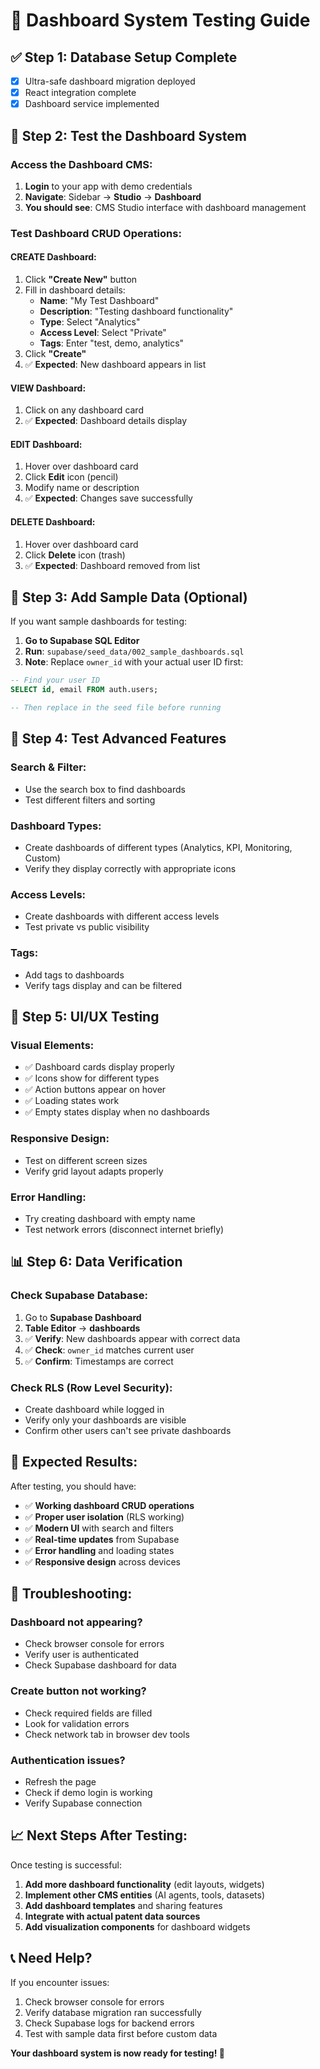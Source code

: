 # 🧪 Dashboard System Testing Guide

## ✅ **Step 1: Database Setup Complete**
- [x] Ultra-safe dashboard migration deployed
- [x] React integration complete
- [x] Dashboard service implemented

## 🚀 **Step 2: Test the Dashboard System**

### **Access the Dashboard CMS:**
1. **Login** to your app with demo credentials
2. **Navigate**: Sidebar → **Studio** → **Dashboard**
3. **You should see**: CMS Studio interface with dashboard management

### **Test Dashboard CRUD Operations:**

#### **CREATE Dashboard:**
1. Click **"Create New"** button
2. Fill in dashboard details:
   - **Name**: "My Test Dashboard"
   - **Description**: "Testing dashboard functionality"
   - **Type**: Select "Analytics"
   - **Access Level**: Select "Private"
   - **Tags**: Enter "test, demo, analytics"
3. Click **"Create"**
4. ✅ **Expected**: New dashboard appears in list

#### **VIEW Dashboard:**
1. Click on any dashboard card
2. ✅ **Expected**: Dashboard details display

#### **EDIT Dashboard:**
1. Hover over dashboard card
2. Click **Edit** icon (pencil)
3. Modify name or description
4. ✅ **Expected**: Changes save successfully

#### **DELETE Dashboard:**
1. Hover over dashboard card
2. Click **Delete** icon (trash)
3. ✅ **Expected**: Dashboard removed from list

## 🎯 **Step 3: Add Sample Data (Optional)**

If you want sample dashboards for testing:

1. **Go to Supabase SQL Editor**
2. **Run**: `supabase/seed_data/002_sample_dashboards.sql`
3. **Note**: Replace `owner_id` with your actual user ID first:

```sql
-- Find your user ID
SELECT id, email FROM auth.users;

-- Then replace in the seed file before running
```

## 🔧 **Step 4: Test Advanced Features**

### **Search & Filter:**
- Use the search box to find dashboards
- Test different filters and sorting

### **Dashboard Types:**
- Create dashboards of different types (Analytics, KPI, Monitoring, Custom)
- Verify they display correctly with appropriate icons

### **Access Levels:**
- Create dashboards with different access levels
- Test private vs public visibility

### **Tags:**
- Add tags to dashboards
- Verify tags display and can be filtered

## 🎨 **Step 5: UI/UX Testing**

### **Visual Elements:**
- ✅ Dashboard cards display properly
- ✅ Icons show for different types
- ✅ Action buttons appear on hover
- ✅ Loading states work
- ✅ Empty states display when no dashboards

### **Responsive Design:**
- Test on different screen sizes
- Verify grid layout adapts properly

### **Error Handling:**
- Try creating dashboard with empty name
- Test network errors (disconnect internet briefly)

## 📊 **Step 6: Data Verification**

### **Check Supabase Database:**
1. Go to **Supabase Dashboard**
2. **Table Editor** → **dashboards**
3. ✅ **Verify**: New dashboards appear with correct data
4. ✅ **Check**: `owner_id` matches current user
5. ✅ **Confirm**: Timestamps are correct

### **Check RLS (Row Level Security):**
- Create dashboard while logged in
- Verify only your dashboards are visible
- Confirm other users can't see private dashboards

## 🎉 **Expected Results:**

After testing, you should have:
- ✅ **Working dashboard CRUD operations**
- ✅ **Proper user isolation** (RLS working)
- ✅ **Modern UI** with search and filters
- ✅ **Real-time updates** from Supabase
- ✅ **Error handling** and loading states
- ✅ **Responsive design** across devices

## 🐛 **Troubleshooting:**

### **Dashboard not appearing?**
- Check browser console for errors
- Verify user is authenticated
- Check Supabase dashboard for data

### **Create button not working?**
- Check required fields are filled
- Look for validation errors
- Check network tab in browser dev tools

### **Authentication issues?**
- Refresh the page
- Check if demo login is working
- Verify Supabase connection

## 📈 **Next Steps After Testing:**

Once testing is successful:
1. **Add more dashboard functionality** (edit layouts, widgets)
2. **Implement other CMS entities** (AI agents, tools, datasets)
3. **Add dashboard templates** and sharing features
4. **Integrate with actual patent data sources**
5. **Add visualization components** for dashboard widgets

## 📞 **Need Help?**

If you encounter issues:
1. Check browser console for errors
2. Verify database migration ran successfully
3. Check Supabase logs for backend errors
4. Test with sample data first before custom data

**Your dashboard system is now ready for testing! 🚀**